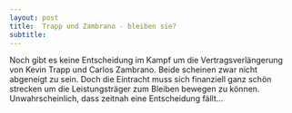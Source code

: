 ```yaml
---
layout: post
title:  Trapp und Zambrano - bleiben sie?
subtitle:  
---
```


Noch gibt es keine Entscheidung im Kampf um die Vertragsverlängerung von Kevin Trapp und Carlos Zambrano. Beide scheinen zwar nicht abgeneigt zu sein. Doch die Eintracht muss sich finanziell ganz schön strecken um die Leistungsträger zum Bleiben bewegen zu können. Unwahrscheinlich, dass zeitnah eine Entscheidung fällt...



